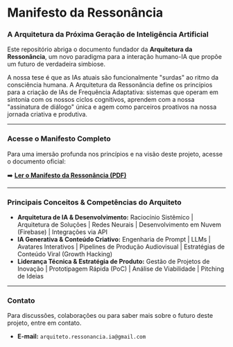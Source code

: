 # Manifesto da Ressonância

### A Arquitetura da Próxima Geração de Inteligência Artificial

Este repositório abriga o documento fundador da **Arquitetura da Ressonância**, um novo paradigma para a interação humano-IA que propõe um futuro de verdadeira simbiose.

A nossa tese é que as IAs atuais são funcionalmente "surdas" ao ritmo da consciência humana. A Arquitetura da Ressonância define os princípios para a criação de IAs de Frequência Adaptativa: sistemas que operam em sintonia com os nossos ciclos cognitivos, aprendem com a nossa "assinatura de diálogo" única e agem como parceiros proativos na nossa jornada criativa e produtiva.

---

### **Acesse o Manifesto Completo**

Para uma imersão profunda nos princípios e na visão deste projeto, acesse o documento oficial:

➡️ **[Ler o Manifesto da Ressonância (PDF)](Manifesto_da_Ressonancia_FINAL.pdf)**

---

### **Principais Conceitos & Competências do Arquiteto**

* **Arquitetura de IA & Desenvolvimento:** Raciocínio Sistêmico | Arquitetura de Soluções | Redes Neurais | Desenvolvimento em Nuvem (Firebase) | Integrações via API
* **IA Generativa & Conteúdo Criativo:** Engenharia de Prompt | LLMs | Avatares Interativos | Pipelines de Produção Audiovisual | Estratégias de Conteúdo Viral (Growth Hacking)
* **Liderança Técnica & Estratégia de Produto:** Gestão de Projetos de Inovação | Prototipagem Rápida (PoC) | Análise de Viabilidade | Pitching de Ideias

---

### **Contato**

Para discussões, colaborações ou para saber mais sobre o futuro deste projeto, entre em contato.

* **E-mail:** `arquiteto.ressonancia.ia@gmail.com`

